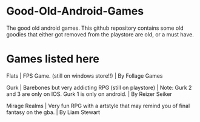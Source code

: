 # Good-Old-Android-Games
The good old android games. This github repository contains some old goodies that either got removed from the playstore are old, or a must have.

# Games listed here
Flats | FPS Game. (still on windows store!!) | By Follage Games 


Gurk | Barebones but very addicting RPG (still on playstore) | Note: Gurk 2 and 3 are only on IOS. Gurk 1 is only on android. | By Reizer Seiker


Mirage Realms | Very fun RPG with a artstyle that may remind you of final fantasy on the gba. | By Liam Stewart
